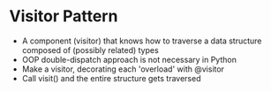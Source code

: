 # Visitor Pattern
- A component (visitor) that knows how to traverse a data structure composed of (possibly related) types
- OOP double-dispatch approach is not necessary in Python
- Make a visitor, decorating each 'overload' with @visitor
- Call visit() and the entire structure gets traversed
